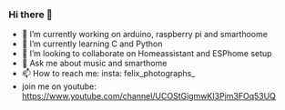 ### Hi there 👋

- 🔭 I’m currently working on arduino, raspberry pi and smarthoome
- 🌱 I’m currently learning C and Python
- 👯 I’m looking to collaborate on Homeassistant and ESPhome setup
- 💬 Ask me about music and smarthome
- 📫 How to reach me: insta: felix_photographs_
-    join me on youtube: https://www.youtube.com/channel/UCOStGigmwKI3Pjm3FOq53UQ

